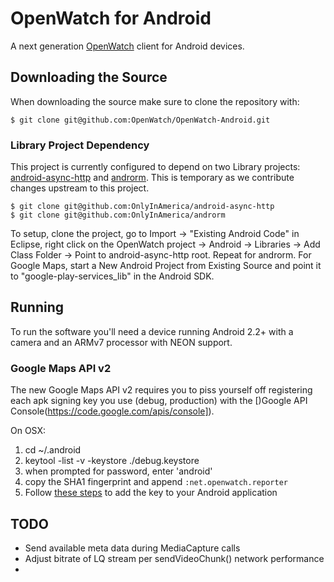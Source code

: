OpenWatch for Android
=================

A next generation [OpenWatch](http://openwatch.net) client for Android devices.

Downloading the Source
----------------------
When downloading the source make sure to clone the repository with:

    $ git clone git@github.com:OpenWatch/OpenWatch-Android.git
    
### Library Project Dependency
This project is currently configured to depend on two Library projects: [android-async-http](https://github.com/OnlyInAmerica/android-async-http) and [androrm](https://github.com/OnlyInAmerica/androrm). This is temporary as we contribute changes upstream to this project. 

    $ git clone git@github.com:OnlyInAmerica/android-async-http
    $ git clone git@github.com:OnlyInAmerica/androrm

To setup, clone the project, go to Import -> "Existing Android Code" in Eclipse, right click on the OpenWatch project ->
Android -> Libraries -> Add Class Folder -> Point to android-async-http root. Repeat for androrm. For Google Maps, start
a New Android Project from Existing Source and point it to "google-play-services_lib" in the Android SDK.

Running
----------------------

To run the software you'll need a device running Android 2.2+ with a camera and an ARMv7 processor with NEON support.

### Google Maps API v2

The new Google Maps API v2 requires you to piss yourself off registering each apk signing key you use (debug, production) with the [)Google API Console(https://code.google.com/apis/console]). 

On OSX:

1. cd ~/.android
2. keytool -list -v -keystore ./debug.keystore
3. when prompted for password, enter 'android'
4. copy the SHA1 fingerprint and append `:net.openwatch.reporter`
5. Follow [these steps](https://developers.google.com/maps/documentation/android/start#adding_the_api_key_to_your_application) to add the key to your Android application

TODO
----
+ Send available meta data during MediaCapture calls
+ Adjust bitrate of LQ stream per sendVideoChunk() network performance
+ 
